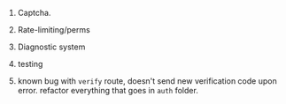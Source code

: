1. Captcha.
2. Rate-limiting/perms
3. Diagnostic system
4. testing

5. known bug with `verify` route, doesn't send new verification code upon error.
refactor everything that goes in `auth` folder.